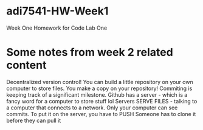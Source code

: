 # adi7541-HW-Week1
Week One Homework for Code Lab One 


# Some notes from week 2 related content
Decentralized version control!
You can build a little repository on your own computer to store files. 
You make a copy on your repository! 
Commiting is keeping track of a significant milestone. 
Github has a server - which is a fancy word for a computer to store stuff lol
Servers SERVE FILES - talking to a computer that connects to a network. 
Only your computer can see commits. To put it on the server, you have to PUSH
Someone has to clone it before they can pull it
